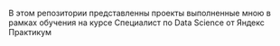 В этом репозитории представленны проекты выполненные мною в рамках обучения на курсе Специалист по Data Science от Яндекс Практикум
